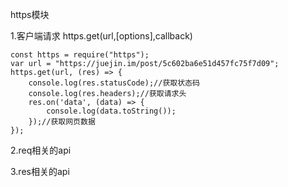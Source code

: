 https模块


1.客户端请求 https.get(url,[options],callback)

```
const https = require("https");
var url = "https://juejin.im/post/5c602ba6e51d457fc75f7d09";
https.get(url, (res) => {
    console.log(res.statusCode);//获取状态码
    console.log(res.headers);//获取请求头
    res.on('data', (data) => {
        console.log(data.toString());
    });//获取网页数据
});
```
2.req相关的api


3.res相关的api

